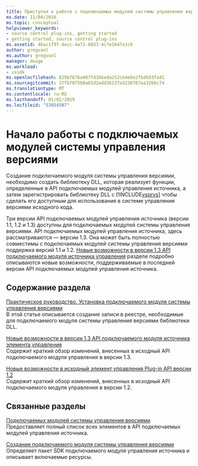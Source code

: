 ```yaml
---
title: Приступая к работе с подключаемых модулей системы управления версиями | Документация Майкрософт
ms.date: 11/04/2016
ms.topic: conceptual
helpviewer_keywords:
- source control plug-ins, getting started
- getting started, source control plug-ins
ms.assetid: 46ac1f9f-4ecc-4a72-88d3-4c7e1647e1cb
author: gregvanl
ms.author: gregvanl
manager: douge
ms.workload:
- vssdk
ms.openlocfilehash: 829bf676a407fd166eda252cb4e6e2fbdb93fa41
ms.sourcegitcommit: 37fb7075b0a65d2add3b137a5230767aa3266c74
ms.translationtype: MT
ms.contentlocale: ru-RU
ms.lasthandoff: 01/02/2019
ms.locfileid: "53854507"
---
```

# <a name="get-started-with-source-control-plug-ins"></a>Начало работы с подключаемых модулей системы управления версиями
Создание подключаемого модуля системы управления версиями, необходимо создать библиотеку DLL, которая реализует функции, определенные в API подключаемых модулей управления источника, а затем зарегистрировать библиотеку DLL с [!INCLUDE[vsprvs](../../code-quality/includes/vsprvs_md.md)] чтобы сделать его доступным для использования в системе управления версиями исходного кода.  
  
 Три версии API подключаемых модулей управления источника (версии 1.1, 1.2 и 1.3) доступны для подключаемых модулей системы управления версиями. API подключаемых модулей управления источника, здесь рассматриваются — версии 1.3. Она может быть полностью совместимы с подключаемых модулей системы управления версиями поддержка версий 1.1 и 1.2. [Новые возможности в версии 1.3 API подключаемого модуля источника управления](../../extensibility/internals/what-s-new-in-the-source-control-plug-in-api-version-1-3.md) разделе подробно описываются новые возможности, поддерживаемые в последней версии API подключаемых модулей управления источника.  
  
## <a name="in-this-section"></a>Содержание раздела  
 [Практическое руководство. Установка подключаемого модуля системы управления версиями](../../extensibility/internals/how-to-install-a-source-control-plug-in.md)  
 В этой статье описывается создание записи в реестре, необходимые для подключаемого модуля системы управления версиями библиотеки DLL.  
  
 [Новые возможности в версии 1.3 API подключаемого модуля источника элемента управления](../../extensibility/internals/what-s-new-in-the-source-control-plug-in-api-version-1-3.md)  
 Содержит краткий обзор изменений, внесенных в исходный API подключаемого модуля управления в версии 1.3.  
  
 [Новые возможности в исходный элемент управления Plug-in API версии 1.2](../../extensibility/internals/what-s-new-in-the-source-control-plug-in-api-version-1-2.md)  
 Содержит краткий обзор изменений, внесенных в исходный API подключаемого модуля управления в версии 1.2.  
  
## <a name="related-sections"></a>Связанные разделы  
 [Подключаемых модулей системы управления версиями](../../extensibility/source-control-plug-ins.md)  
 Предоставляет полный список всех элементов в API подключаемых модулей управления источника.  
  
 [Создание подключаемого модуля системы управления версиями](../../extensibility/internals/creating-a-source-control-plug-in.md)  
 Определяет пакет SDK подключаемого модуля управления источника и описывает включаемые ресурсы.